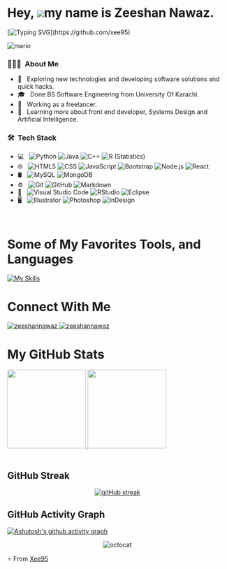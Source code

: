 Hey, ![](https://user-images.githubusercontent.com/18350557/176309783-0785949b-9127-417c-8b55-ab5a4333674e.gif)my name is Zeeshan Nawaz.
=========================================================================================================================================

[![Typing SVG](https://readme-typing-svg.demolab.com?font=Fira+Code&duration=5000&pause=1000&color=9046FF&width=435&lines=Initializing+Class+HelloWorld().)](https://github.com/xee95)

![mario](https://user-images.githubusercontent.com/10498744/210012254-234538ff-d198-48aa-8964-37e6fd45d227.gif)




<h3> 👨🏻‍💻 &nbsp;About Me </h3>

- 🤔 &nbsp; Exploring new technologies and developing software solutions and quick hacks.
- 🎓 &nbsp; Done BS Software Engineering from University Of Karachi.
- 💼 &nbsp; Working as a freelancer.
- 🌱 &nbsp; Learning more about front end developer, Systems Design and Artificial Intelligence.

<h3> 🛠 &nbsp;Tech Stack</h3>

- 💻 &nbsp;
  ![Python](https://img.shields.io/badge/-Python-333333?style=flat&logo=python)
  ![Java](https://img.shields.io/badge/-Java-333333?style=flat&logo=Java&logoColor=007396)
  ![C++](https://img.shields.io/badge/-C++-333333?style=flat&logo=C%2B%2B&logoColor=00599C)
  ![R (Statistics)](https://img.shields.io/badge/-R-333333?style=flat&logo=R&logoColor=276DC3)
- 🌐 &nbsp;
  ![HTML5](https://img.shields.io/badge/-HTML5-333333?style=flat&logo=HTML5)
  ![CSS](https://img.shields.io/badge/-CSS-333333?style=flat&logo=CSS3&logoColor=1572B6)
  ![JavaScript](https://img.shields.io/badge/-JavaScript-333333?style=flat&logo=javascript)
  ![Bootstrap](https://img.shields.io/badge/-Bootstrap-333333?style=flat&logo=bootstrap&logoColor=563D7C)
  ![Node.js](https://img.shields.io/badge/-Node.js-333333?style=flat&logo=node.js)
  ![React](https://img.shields.io/badge/-React-333333?style=flat&logo=react)
- 🛢 &nbsp;
  ![MySQL](https://img.shields.io/badge/-MySQL-333333?style=flat&logo=mysql)
  ![MongoDB](https://img.shields.io/badge/-MongoDB-333333?style=flat&logo=mongodb)
- ⚙️ &nbsp;
  ![Git](https://img.shields.io/badge/-Git-333333?style=flat&logo=git)
  ![GitHub](https://img.shields.io/badge/-GitHub-333333?style=flat&logo=github)
  ![Markdown](https://img.shields.io/badge/-Markdown-333333?style=flat&logo=markdown)
- 🔧 &nbsp;
  ![Visual Studio Code](https://img.shields.io/badge/-Visual%20Studio%20Code-333333?style=flat&logo=visual-studio-code&logoColor=007ACC)
  ![RStudio](https://img.shields.io/badge/-RStudio-333333?style=flat&logo=rstudio)
  ![Eclipse](https://img.shields.io/badge/-Eclipse-333333?style=flat&logo=eclipse-ide&logoColor=2C2255)
- 🖥 &nbsp;
  ![Illustrator](https://img.shields.io/badge/-Illustrator-333333?style=flat&logo=adobe-illustrator)
  ![Photoshop](https://img.shields.io/badge/-Photoshop-333333?style=flat&logo=adobe-photoshop)
  ![InDesign](https://img.shields.io/badge/-InDesign-333333?style=flat&logo=adobe-indesign)

<br/>



# Some of My Favorites Tools, and Languages

[![My Skills](https://skillicons.dev/icons?i=react,bootstrap,c,cs,cpp,css,discord,eclipse,firebase,git,github,html,idea,java,js,jquery,linux,materialui,mongodb,mysql,nodejs,php,postman,powershell,py,redux,regex,sass,visualstudio,vscode)](https://github.com/xee95)


   

# Connect With Me
<p align="left"> 
<a href="https://www.linkedin.com/in/zeeshannawaz95/" target="blank">
<img src="https://img.shields.io/badge/LinkedIn-0077B5?style=for-the-badge&logo=linkedin&logoColor=white" alt="zeeshannawaz" />
</a> 
<a href="mailto:zeeshannawaz2017@gmail.com" target="blank">
<img src="https://img.shields.io/badge/Gmail-D14836?style=for-the-badge&logo=gmail&logoColor=white" alt="zeeshannawaz" />
</a>
</p>


# My GitHub Stats
<div>
<a href="https://github.com/xee95">
  <img height="180em" src="https://github-readme-stats.vercel.app/api?username=xee95&theme=buefy&show_icons=true" />
  <img height="180em" src="https://github-readme-stats.vercel.app/api/top-langs/?username=xee95&theme=buefy&layout=compact" />
</a>
<br/>
</div>
<br/>
<h2>GitHub Streak</h2> 
<div align="center">

[![gitHub streak](https://github-readme-streak-stats.herokuapp.com?user=xee95&hide_border=true&date_format=M%20j%5B%2C%20Y%5D&background=DD272700&stroke=9046FF&ring=9046FF&fire=9046FF&currStreakNum=9046FF&sideNums=9046FF&currStreakLabel=9046FF&sideLabels=9046FF&dates=9046FF)](https://github.com/xee95)

</div>

## GitHub Activity Graph
[![Ashutosh's github activity graph](https://github-readme-activity-graph.vercel.app/graph?username=xee95&theme=dracula)](https://github.com/ashutosh00710/github-readme-activity-graph)

<div align="center">

![octocat](https://user-images.githubusercontent.com/10498744/210113490-e2fad07f-4488-4da8-a656-b9abbdd8cb26.gif)

</div>
<div>⭐️ From <a href="https://github.com/xee95">Xee95</a></div>

